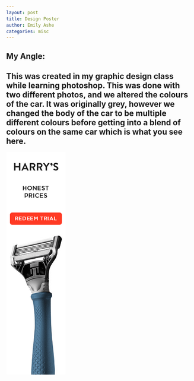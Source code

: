 ```yaml
---
layout: post
title: Design Poster
author: Emily Ashe
categories: misc
---
```


**My Angle:**
---
This was created in my graphic design class while learning photoshop. This was done with two different photos, and we altered the colours of the car. It was originally grey, however we changed the body of the car to be multiple different colours before getting into a blend of colours on the same car which is what you see here.
---

![Netlify CMS Screenshot](/assets/img/uploads/Ashe_Harry's.gif)
